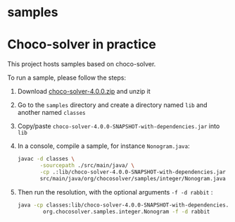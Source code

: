 # samples
Choco-solver in practice
========================


This project hosts samples based on choco-solver.

To run a sample, please follow the steps:

1. Download [choco-solver-4.0.0.zip](https://github.com/chocoteam/choco-solver/releases/tag/choco-4.0.0) and unzip it
2. Go to the `samples` directory and create a directory named `lib` and another named `classes`
3. Copy/paste `choco-solver-4.0.0-SNAPSHOT-with-dependencies.jar` into `lib`
4. In a console, compile a sample, for instance `Nonogram.java`:

    ```bash
    javac -d classes \
           -sourcepath ./src/main/java/ \
           -cp .:lib/choco-solver-4.0.0-SNAPSHOT-with-dependencies.jar \
           src/main/java/org/chocosolver/samples/integer/Nonogram.java
    ```
   
5. Then run the resolution, with the optional arguments `-f -d rabbit` :
                
    ```bash
    java -cp classes:lib/choco-solver-4.0.0-SNAPSHOT-with-dependencies.jar \
            org.chocosolver.samples.integer.Nonogram -f -d rabbit
    ```            
